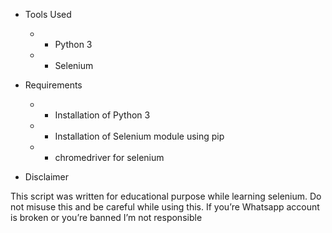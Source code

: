 -   Tools Used
    -   - Python 3
    -   - Selenium

-   Requirements
    -   - Installation of Python 3
    -   - Installation of Selenium module using pip
    -   - chromedriver for selenium

-   Disclaimer

This script was written for educational purpose while learning selenium. Do not misuse this and be careful while using this. If you’re Whatsapp account is broken or you’re banned I’m not responsible

